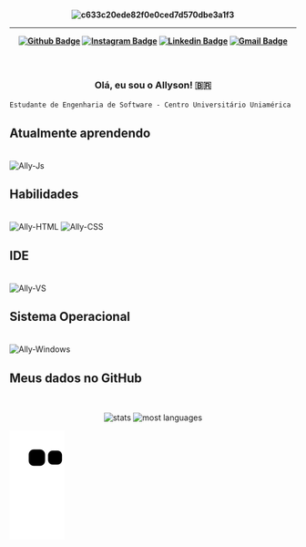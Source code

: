 <h4 align="center">
 
![c633c20ede82f0e0ced7d570dbe3a1f3](https://user-images.githubusercontent.com/70382532/138322189-2db8df52-9dcb-40a0-88a8-c365466bd33d.gif)

<hr>
 
[![Github Badge](https://img.shields.io/badge/-Facebook-blue?style=for-the-badge&logo=Facebook&logoColor=white&link=https://github.com/allyjandrey)](https://www.facebook.com/profile.php?id=100008966856144)
[![Instagram Badge](https://img.shields.io/badge/-instagram-red?style=for-the-badge&logo=instagram&logoColor=white&link=https://github.com/allyjandrey)](https://www.instagram.com/allyjandrey/)
[![Linkedin Badge](https://img.shields.io/badge/-Linkedin-blue?style=for-the-badge&logo=Linkedin&logoColor=white&link=https://github.com/allyjandrey)](https://www.linkedin.com/in/allyson-menezes-jandrey-a295a8225/)
 [![Gmail Badge](https://img.shields.io/badge/Gmail-D14836?style=for-the-badge&logo=gmail&logoColor=white&link=https://github.com/allyjandrey)](mailto:contatoallyjandrey@gmail.com)

 <h3 align="center">  <br>

Olá, eu sou o Allyson! 🇧🇷
<br>

</h3>

```
Estudante de Engenharia de Software - Centro Universitário Uniamérica 
```

 ## Atualmente aprendendo
  <div style="display: inline_block"><br>
  <img align="center" alt="Ally-Js" src="https://img.shields.io/badge/JavaScript-F7DF1E?style=for-the-badge&logo=javascript&logoColor=black">
 
  ## Habilidades
   <br>
  <img align="center" alt="Ally-HTML" src="https://img.shields.io/badge/HTML5-E34F26?style=for-the-badge&logo=html5&logoColor=white">
  <img align="center" alt="Ally-CSS" src="https://img.shields.io/badge/CSS3-1572B6?style=for-the-badge&logo=css3&logoColor=white">
 
 ## IDE
   <br>
 <img align="center" alt="Ally-VS" src="https://img.shields.io/badge/Visual%20Studio%20Code-0078d7.svg?style=for-the-badge&logo=visual-studio-code&logoColor=white">
 
  ## Sistema Operacional
   <br>
  <img align="center" alt="Ally-Windows" src="https://img.shields.io/badge/Windows-017AD7?style=for-the-badge&logo=windows&logoColor=white">
 
 ## Meus dados no GitHub
 <br>
 <p align="center">
<img width="530em" src="https://github-readme-stats.vercel.app/api?username=allyjandrey&show_icons=true&theme=aura" alt="stats"/>
<img width="530em" src="https://github-readme-stats.vercel.app/api/top-langs/?username=allyjandrey&layout=compact&theme=aura" alt="most languages"/>
</p>
 
  ![Snake animation](https://github.com/Sunyko/Sunyko/blob/output/github-contribution-grid-snake.svg)
  
  </div>
